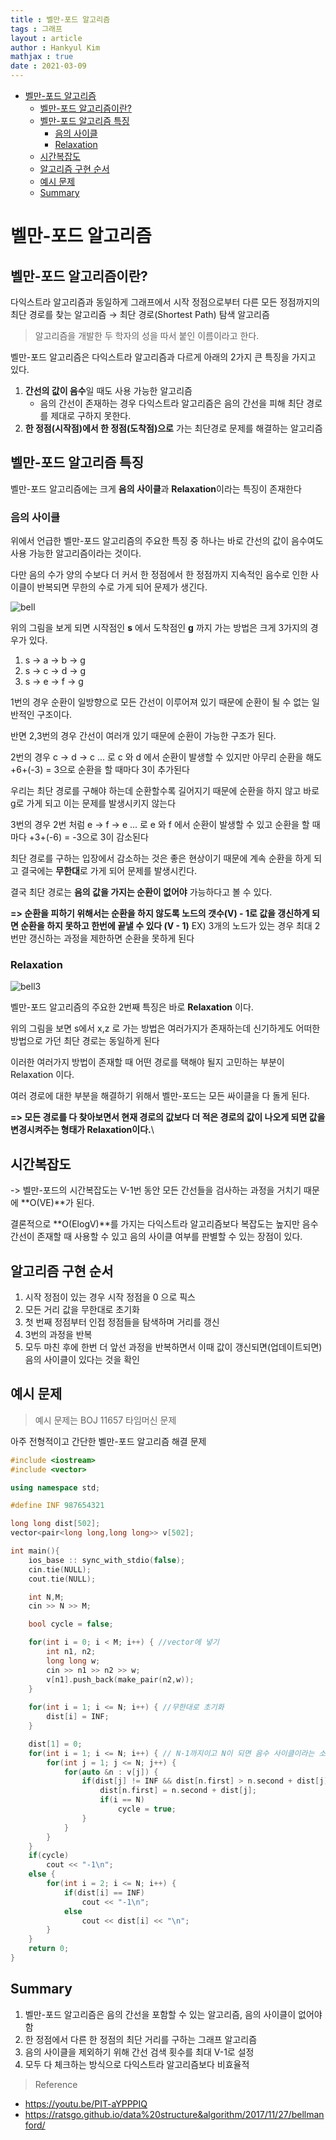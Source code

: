 ```yaml
---
title : 벨만-포드 알고리즘
tags : 그래프
layout : article
author : Hankyul Kim
mathjax : true
date : 2021-03-09
---
```


- [벨만-포드 알고리즘](#벨만-포드-알고리즘)
  - [벨만-포드 알고리즘이란?](#벨만-포드-알고리즘이란)
  - [벨만-포드 알고리즘 특징](#벨만-포드-알고리즘-특징)
    - [음의 사이클](#음의-사이클)
    - [Relaxation](#Relaxation)
  - [시간복잡도](#시간복잡도)
  - [알고리즘 구현 순서](#알고리즘-구현-순서)
  - [예시 문제](#예시-문제)
  - [Summary](#Summary)

# 벨만-포드 알고리즘

## 벨만-포드 알고리즘이란?

다익스트라 알고리즘과 동일하게 그래프에서 시작 정점으로부터 다른 모든 정점까지의 최단 경로를 찾는 알고리즘 → 최단 경로(Shortest Path) 탐색 알고리즘

> 알고리즘을 개발한 두 학자의 성을 따서 붙인 이름이라고 한다.

벨만-포드 알고리즘은 다익스트라 알고리즘과 다르게 아래의 2가지 큰 특징을 가지고 있다.

1.  **간선의 값이 음수**일 때도 사용 가능한 알고리즘
    - 음의 간선이 존재하는 경우 다익스트라 알고리즘은 음의 간선을 피해 최단 경로를 제대로 구하지 못한다.
2. **한 정점(시작점)에서 한 정점(도착점)으로** 가는 최단경로 문제를 해결하는 알고리즘


## 벨만-포드 알고리즘 특징

벨만-포드 알고리즘에는 크게 **음의 사이클**과 **Relaxation**이라는 특징이 존재한다


### 음의 사이클

위에서 언급한 벨만-포드 알고리즘의 주요한 특징 중 하나는 바로 간선의 값이 음수여도 사용 가능한 알고리즘이라는 것이다.

다만 음의 수가 양의 수보다 더 커서 한 정점에서 한 정점까지 지속적인 음수로 인한 사이클이 반복되면 무한의 수로 가게 되어 문제가 생긴다.

![bell](./img/bell1.png)

위의 그림을 보게 되면 시작점인 **s** 에서 도착점인 **g** 까지 가는 방법은 크게 3가지의 경우가 있다.

1. s -> a -> b -> g
2. s -> c -> d -> g
3. s -> e -> f -> g

1번의 경우 순환이 일방향으로 모든 간선이 이루어져 있기 때문에 순환이 될 수 없는 일반적인 구조이다.

반면 2,3번의 경우 간선이 여러개 있기 때문에 순환이 가능한 구조가 된다.

2번의 경우 c -> d -> c ... 로 c 와 d 에서 순환이 발생할 수 있지만 아무리 순환을 해도 +6+(-3) = 3으로 순환을 할 때마다 3이 추가된다

우리는 최단 경로를 구해야 하는데 순환할수록 길어지기 때문에 순환을 하지 않고 바로 g로 가게 되고 이는 문제를 발생시키지 않는다

3번의 경우 2번 처럼 e -> f -> e ... 로 e 와 f 에서 순환이 발생할 수 있고 순환을 할 때마다 +3+(-6) = -3으로 3이 감소된다

최단 경로를 구하는 입장에서 감소하는 것은 좋은 현상이기 때문에 계속 순환을 하게 되고 결국에는 **무한대**로 가게 되어 문제를 발생시킨다.

결국 최단 경로는 **음의 값을 가지는 순환이 없어야** 가능하다고 볼 수 있다.

**=> 순환을 피하기 위해서는 순환을 하지 않도록 노드의 갯수(V) - 1로 값을 갱신하게 되면 순환을 하지 못하고 한번에 끝낼 수 있다 (V - 1)**
    EX) 3개의 노드가 있는 경우 최대 2번만 갱신하는 과정을 제한하면 순환을 못하게 된다


### Relaxation

![bell3](./img/bell3.png)

벨만-포드 알고리즘의 주요한 2번째 특징은 바로 **Relaxation** 이다.

위의 그림을 보면 s에서 x,z 로 가는 방법은 여러가지가 존재하는데 신기하게도 어떠한 방법으로 가던 최단 경로는 동일하게 된다

이러한 여러가지 방법이 존재할 때 어떤 경로를 택해야 될지 고민하는 부분이 Relaxation 이다.

여러 경로에 대한 부분을 해결하기 위해서 벨만-포드는 모든 싸이클을 다 돌게 된다.

**=> 모든 경로를 다 찾아보면서 현재 경로의 값보다 더 적은 경로의 값이 나오게 되면 값을 변경시켜주는 형태가 Relaxation이다.**\


## 시간복잡도
-> 벨만-포드의 시간복잡도는 V-1번 동안 모든 간선들을 검사하는 과정을 거치기 때문에 **O(VE)**가 된다.

결론적으로 **O(ElogV)**를 가지는 다익스트라 알고리즘보다 복잡도는 높지만 음수 간선이 존재할 때 사용할 수 있고 음의 사이클 여부를 판별할 수 있는 장점이 있다. 


## 알고리즘 구현 순서

1. 시작 정점이 있는 경우 시작 정점을 0 으로 픽스
2. 모든 거리 값을 무한대로 초기화
3. 첫 번째 정점부터 인접 정점들을 탐색하며 거리를 갱신
4. 3번의 과정을 반복
6. 모두 마친 후에 한번 더 앞선 과정을 반복하면서 이때 값이 갱신되면(업데이트되면) 음의 사이클이 있다는 것을 확인


## 예시 문제

> 예시 문제는 BOJ 11657 타임머신 문제

아주 전형적이고 간단한 벨만-포드 알고리즘 해결 문제

```cpp
#include <iostream>
#include <vector>

using namespace std;

#define INF 987654321

long long dist[502];
vector<pair<long long,long long>> v[502];

int main(){
    ios_base :: sync_with_stdio(false);
    cin.tie(NULL);
    cout.tie(NULL);

    int N,M;
    cin >> N >> M;

    bool cycle = false;

    for(int i = 0; i < M; i++) { //vector에 넣기
        int n1, n2;
        long long w;
        cin >> n1 >> n2 >> w;
        v[n1].push_back(make_pair(n2,w));
    }
    
    for(int i = 1; i <= N; i++) { //무한대로 초기화
        dist[i] = INF;
    }

    dist[1] = 0;
    for(int i = 1; i <= N; i++) { // N-1까지이고 N이 되면 음수 사이클이라는 소리
        for(int j = 1; j <= N; j++) {
            for(auto &n : v[j]) {
                if(dist[j] != INF && dist[n.first] > n.second + dist[j]) {
                    dist[n.first] = n.second + dist[j];
                    if(i == N)
                        cycle = true;
                }
            }
        }
    }
    if(cycle)
        cout << "-1\n";
    else {
        for(int i = 2; i <= N; i++) {
            if(dist[i] == INF)
                cout << "-1\n";
            else
                cout << dist[i] << "\n";
        }
    }
    return 0;
}
```


## Summary

1. 벨만-포드 알고리즘은 음의 간선을 포함할 수 있는 알고리즘, 음의 사이클이 없어야 함
2. 한 정점에서 다른 한 정점의 최단 거리를 구하는 그래프 알고리즘
3. 음의 사이클을 제외하기 위해 간선 검색 횟수를 최대 V-1로 설정
4. 모두 다 체크하는 방식으로 다익스트라 알고리즘보다 비효율적


> Reference

- <https://youtu.be/PIT-aYPPPIQ>
- <https://ratsgo.github.io/data%20structure&algorithm/2017/11/27/bellmanford/>